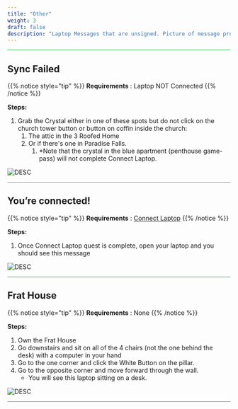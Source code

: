 ```yaml
---
title: "Other"
weight: 3
draft: false
description: "Laptop Messages that are unsigned. Picture of message provided."
---
```



<hr style="background-color: #28b44c" size=8>

## Sync Failed

{{% notice style="tip" %}}
**Requirements** : Laptop NOT Connected
{{% /notice %}}

**Steps:**

1. Grab the Crystal either in one of these spots but do not click on the church tower button or button on coffin inside the church:
	1. The attic in the 3 Roofed Home
	3. Or if there's one in Paradise Falls.
		1. *Note that the crystal in the blue apartment (penthouse game-pass) will not complete Connect Laptop.

![DESC](/images/bh/sync_failed_comp_message.jpg) 


<hr style="background-color: #28b44c" size=8>

## You’re connected!

{{% notice style="tip" %}}
**Requirements** : [Connect Laptop](/lore/tools/connect_laptop)
{{% /notice %}}

**Steps:**

1. Once Connect Laptop quest is complete, open your laptop and you should see this message

![DESC](/images/bh/connected_comp_message.png) 


<hr style="background-color: #28b44c" size=8>

## Frat House

{{% notice style="tip" %}}
**Requirements** : None
{{% /notice %}}

**Steps:**

1. Own the Frat House
2. Go downstairs and sit on all of the 4 chairs (not the one behind the desk) with a computer in your hand
3. Go to the one corner and click the White Button on the pillar. 
4. Go to the opposite corner and move forward through the wall.
	- You will see this laptop sitting on a desk.

![DESC](/images/bh/frathouse_computer_message.png) 


<hr style="background-color: #28b44c" size=8>